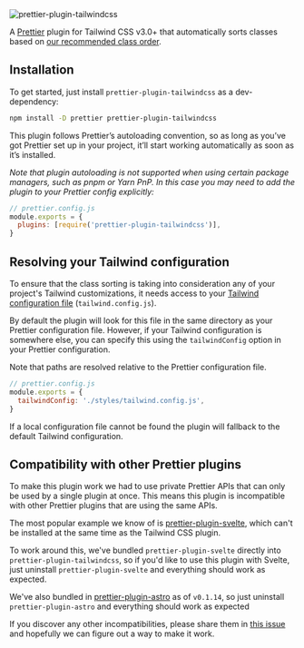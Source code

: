 <img src="https://raw.githubusercontent.com/tailwindlabs/prettier-plugin-tailwindcss/main/.github/banner.jpg" alt="prettier-plugin-tailwindcss" />

A [Prettier](https://prettier.io/) plugin for Tailwind CSS v3.0+ that automatically sorts classes based on [our recommended class order](https://tailwindcss.com/blog/automatic-class-sorting-with-prettier#how-classes-are-sorted).

## Installation

To get started, just install `prettier-plugin-tailwindcss` as a dev-dependency:

```sh
npm install -D prettier prettier-plugin-tailwindcss
```

This plugin follows Prettier’s autoloading convention, so as long as you’ve got Prettier set up in your project, it’ll start working automatically as soon as it’s installed.

_Note that plugin autoloading is not supported when using certain package managers, such as pnpm or Yarn PnP. In this case you may need to add the plugin to your Prettier config explicitly:_

```js
// prettier.config.js
module.exports = {
  plugins: [require('prettier-plugin-tailwindcss')],
}
```

## Resolving your Tailwind configuration

To ensure that the class sorting is taking into consideration any of your project's Tailwind customizations, it needs access to your [Tailwind configuration file](https://tailwindcss.com/docs/configuration) (`tailwind.config.js`).

By default the plugin will look for this file in the same directory as your Prettier configuration file. However, if your Tailwind configuration is somewhere else, you can specify this using the `tailwindConfig` option in your Prettier configuration.

Note that paths are resolved relative to the Prettier configuration file.

```js
// prettier.config.js
module.exports = {
  tailwindConfig: './styles/tailwind.config.js',
}
```

If a local configuration file cannot be found the plugin will fallback to the default Tailwind configuration.

## Compatibility with other Prettier plugins

To make this plugin work we had to use private Prettier APIs that can only be used by a single plugin at once. This means this plugin is incompatible with other Prettier plugins that are using the same APIs.

The most popular example we know of is [prettier-plugin-svelte](https://github.com/sveltejs/prettier-plugin-svelte), which can't be installed at the same time as the Tailwind CSS plugin.

To work around this, we've bundled `prettier-plugin-svelte` directly into `prettier-plugin-tailwindcss`, so if you'd like to use this plugin with Svelte, just uninstall `prettier-plugin-svelte` and everything should work as expected.

We've also bundled in [prettier-plugin-astro](https://github.com/withastro/prettier-plugin-astro) as of `v0.1.14`, so just uninstall `prettier-plugin-astro` and everything should work as expected

If you discover any other incompatibilities, please share them in [this issue](https://github.com/tailwindlabs/prettier-plugin-tailwindcss/issues/31) and hopefully we can figure out a way to make it work.

